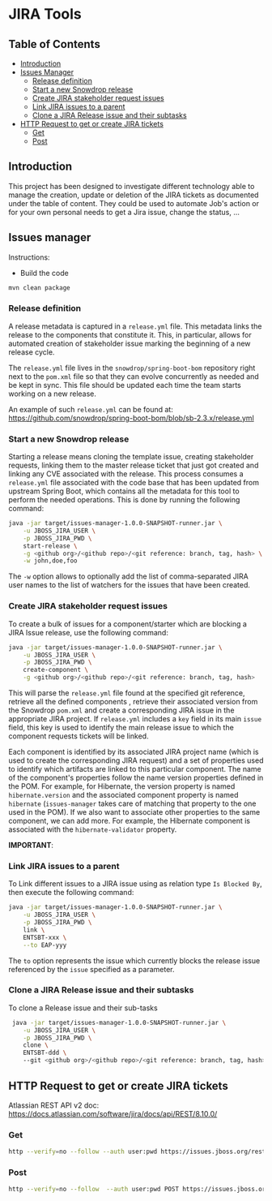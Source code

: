 # JIRA Tools

## Table of Contents

  * [Introduction](#introduction)
  * [Issues Manager](#issues-manager)
     * [Release definition](#release-definition)
     * [Start a new Snowdrop release](#start-a-new-snowdrop-release)
     * [Create JIRA stakeholder request issues](#create-jira-stakeholder-request-issues)
     * [Link JIRA issues to a parent](#link-jira-issues-to-a-parent)
     * [Clone a JIRA Release issue and their subtasks](#clone-a-jira-release-issue-and-their-subtasks)
  * [HTTP Request to get or create JIRA tickets](#http-request-to-get-or-create-jira-tickets)
     * [Get](#get)
     * [Post](#post)


## Introduction

This project has been designed to investigate different technology able to manage the creation, update or deletion of the JIRA tickets as documented under the table of content.
They could be used to automate Job's action or for your own personal needs to get a Jira issue, change the status, ...

## Issues manager

Instructions:

- Build the code
```bash
mvn clean package 
```

### Release definition

A release metadata is captured in a `release.yml` file. This metadata links the release to the components that
constitute it. This, in particular, allows for automated creation of stakeholder issue marking the beginning of a
new release cycle.

The `release.yml` file lives in the `snowdrop/spring-boot-bom` repository right next to the `pom.xml` file so that they
can evolve concurrently as needed and be kept in sync. This file should be updated each time the team starts working
 on a new release.
 
An example of such `release.yml` can be found at: https://github.com/snowdrop/spring-boot-bom/blob/sb-2.3.x/release.yml

### Start a new Snowdrop release

Starting a release means cloning the template issue, creating stakeholder requests, linking them to the master release
ticket that just got created and linking any CVE associated with the release. This process consumes a `release.yml` file
associated with the code base that has been updated from upstream Spring Boot, which contains all the metadata for this
tool to perform the needed operations. This is done by running the following command:

```bash
java -jar target/issues-manager-1.0.0-SNAPSHOT-runner.jar \
    -u JBOSS_JIRA_USER \
    -p JBOSS_JIRA_PWD \
    start-release \
    -g <github org>/<github repo>/<git reference: branch, tag, hash> \
    -w john,doe,foo  
```

The `-w` option allows to optionally add the list of comma-separated JIRA user names to the list of watchers for the 
issues that have been created.

### Create JIRA stakeholder request issues

To create a bulk of issues for a component/starter which are blocking a JIRA Issue release, use the following command: 
```bash
java -jar target/issues-manager-1.0.0-SNAPSHOT-runner.jar \
    -u JBOSS_JIRA_USER \
    -p JBOSS_JIRA_PWD \
    create-component \
    -g <github org>/<github repo>/<git reference: branch, tag, hash> 
```

This will parse the `release.yml` file found at the specified git reference, retrieve all the defined components
, retrieve their associated version from the Snowdrop `pom.xml` and create a corresponding JIRA issue in the
 appropriate JIRA project. If `release.yml` includes a `key` field in its main `issue` field, this key is used to
  identify the main release issue to which the component requests tickets will be linked.

Each component is identified by its associated JIRA project name (which is used to create the corresponding JIRA
request) and a set of properties used to identify which artifacts are linked to this particular component. The
name of the component's properties follow the name version properties defined in the POM. For example, for Hibernate,
the version property is named `hibernate.version` and the associated component property is named `hibernate` 
(`issues-manager` takes care of matching that property to the one used in the POM). If we also want to associate
other properties to the same component, we can add more. For example, the Hibernate component is associated with
the `hibernate-validator` property.
       
**IMPORTANT**: 

### Link JIRA issues to a parent

To Link different issues to a JIRA issue using as relation type `Is Blocked By`, then execute the following command:  
```bash
java -jar target/issues-manager-1.0.0-SNAPSHOT-runner.jar \
    -u JBOSS_JIRA_USER \
    -p JBOSS_JIRA_PWD \
    link \
    ENTSBT-xxx \
    --to EAP-yyy 
```

The `to` option represents the issue which currently blocks the release issue referenced by the `issue` specified as
 a parameter.

### Clone a JIRA Release issue and their subtasks

To clone a Release issue and their sub-tasks
```bash
 java -jar target/issues-manager-1.0.0-SNAPSHOT-runner.jar \
    -u JBOSS_JIRA_USER \
    -p JBOSS_JIRA_PWD \
    clone \
    ENTSBT-ddd \    
    --git <github org>/<github repo>/<git reference: branch, tag, hash> 
```
 
## HTTP Request to get or create JIRA tickets

Atlassian REST API v2 doc: https://docs.atlassian.com/software/jira/docs/api/REST/8.10.0/

### Get

```bash
http --verify=no --follow --auth user:pwd https://issues.jboss.org/rest/api/2/issue/SB-889
```

### Post

```bash
http --verify=no --follow  --auth user:pwd POST https://issues.jboss.org/rest/api/2/issue/ < jira.json
```